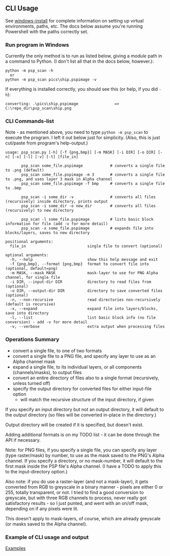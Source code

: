 ## CLI Usage
See [windows-install](https://github.com/CrawfishPress/psp_scan/blob/master/docs/windows.md)
for complete information on setting up virtual environments, paths, etc. The docs
below assume you're running Powershell with the paths correctly set.

### Run program in Windows
Currently the only method is to run as listed below, giving a _module_ path in a
command to Python. (I don't list all that in the docs below, however.):

    python -m psp_scan -h
      or
    python -m psp_scan pics\ship.pspimage -v

If everything is installed correctly, you should see this (or help, if you did `-h`):

    converting: .\pics\ship.pspimage                => C:\repo_dir\psp_scan\ship.png

### CLI Commands-list
Note - as mentioned above, you need to type `python -m psp_scan` to execute the program.
I left it out below just for simplicity. (Also, this is just cut/paste from program's help-output.)

    usage: psp_scan.py [-h] [-f {png,bmp}] [-m MASK] [-i DIR] [-o DIR] [-n] [-x] [-l] [-v] [-t] [file_in]

           psp_scan some_file.pspimage            # converts a single file to .png (default)
           psp_scan some_file.pspimage -m 3       # converts a single file to .png, and uses layer 3 mask in Alpha channel
           psp_scan some_file.pspimage -f bmp     # converts a single file to .bmp

           psp_scan -i some_dir -v                # converts all files (recursively) inside directory, prints output
           psp_scan -i some_dir -o new_dir        # converts all files (recursively) to new directory

           psp_scan -l some_file.pspimage         # lists basic block information for file (add -v for more detail)
           psp_scan -x some_file.pspimage         # expands file into blocks/layers, saves to new directory

    positional arguments:
      file_in                           single file to convert (optional)

    optional arguments:
      -h, --help                        show this help message and exit
      -f {png,bmp}, --format {png,bmp}  format to convert file into (optional, default=png)
      -m MASK, --mask MASK              mask-layer to use for PNG Alpha channel, for single file
      -i DIR, --input-dir DIR           directory to read files from (optional)
      -o DIR, --output-dir DIR          directory to save converted files (optional)
      -n, --non-recursive               read directories non-recursively (default is recursive)
      -x, --expand                      expand file into layers/blocks, save into directory
      -l, --list                        list basic block info (no file conversion) - add -v for more detail
      -v, --verbose                     extra output when processing files

### Operations Summary

  - convert a single file, to one of two formats
  - convert a single file to a PNG file, and specify any layer to use as an Alpha channel mask
  - expand a single file, to its individual layers, or all components (channels/masks), to output files
  - convert an entire directory of files also to a single format (recursively, unless turned off)
  - specify the output directory for converted files for either input-file option 
    - will match the recursive structure of the input directory, if given

If you specify an input directory but not an output directory, it will default to the output directory (so
files will be converted in-place in the directory.)

Output directory will be created if it is specified, but doesn't exist.

Adding additional formats is on my TODO list - it can be done through the API if necessary.

Note: for PNG files, if you specify a single file, you can specify any layer (type raster/mask) by number,
to use as the mask saved to the PNG's Alpha channel. If you specify a directory, or no mask-number,
it will default to the first mask inside the PSP file's Alpha channel. (I have a TODO to apply this
to the input-directory option.)

Also note: if you do use a raster-layer (and not a mask-layer), it gets converted from RGB to
greyscale in a binary manner - pixels are either 0 or 255, totally transparent, or not. I tried
to find a good conversion to greyscale, but with three RGB channels to process, never really got
satisfactory results - so I just punted, and went with an on/off mask, depending on if any pixels were lit.

This doesn't apply to mask-layers, of course, which are already greyscale (or masks saved to the Alpha channel).

### Example of CLI usage and output

[Examples](https://github.com/CrawfishPress/psp_scan/blob/master/docs/examples.png)

